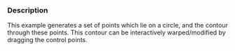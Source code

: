 ### Description
This example generates a set of points which lie on a circle, and the contour through these points. This contour can be interactively warped/modified by dragging the control points.
